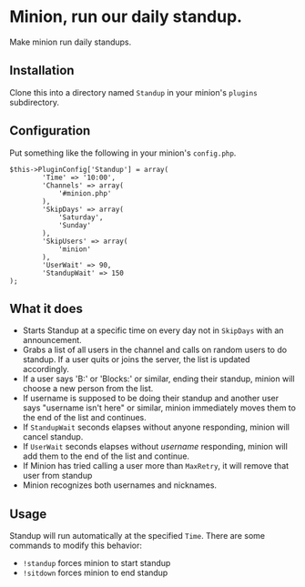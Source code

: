 # Minion, run our daily standup.

Make minion run daily standups. 

## Installation
Clone this into a directory named `Standup` in your minion's `plugins` subdirectory. 

## Configuration
Put something like the following in your minion's `config.php`.

    $this->PluginConfig['Standup'] = array(
            'Time' => '10:00',
            'Channels' => array(
                '#minion.php'
            ),
            'SkipDays' => array(
                'Saturday',
                'Sunday'
            ),
            'SkipUsers' => array(
                'minion'
            ),
            'UserWait' => 90,
            'StandupWait' => 150
    );

## What it does
* Starts Standup at a specific time on every day not in `SkipDays` with an announcement.
* Grabs a list of all users in the channel and calls on random users to do standup. If a user quits or joins the server, the list is updated accordingly.
* If a user says 'B:' or 'Blocks:' or similar, ending their standup, minion will choose a new person from the list.
* If username is supposed to be doing their standup and another user says "username isn't here" or similar, minion immediately moves them to the end of the list and continues.
* If `StandupWait` seconds elapses without anyone responding, minion will cancel standup.
* If `UserWait` seconds elapses without _username_ responding, minion will add them to the end of the list and continue.
* If Minion has tried calling a user more than `MaxRetry`, it will remove that user from standup
* Minion recognizes both usernames and nicknames.


## Usage
Standup will run automatically at the specified `Time`. There are some commands to modify this behavior:
* `!standup` forces minion to start standup
* `!sitdown` forces minion to end standup